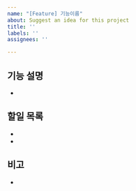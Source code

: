 ```yaml
---
name: "[Feature] 기능이름"
about: Suggest an idea for this project
title: ''
labels: ''
assignees: ''

---
```


기능 설명
-
-
할일 목록
-
-
-
비고
-
-
